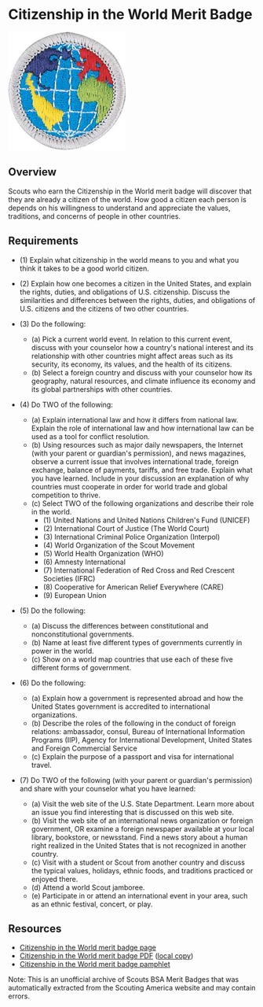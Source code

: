 

# Citizenship in the World Merit Badge

![Citizenship in the World Merit Badge](images/citizenship-in-the-world-merit-badge.jpg)

## Overview



Scouts who earn the Citizenship in the World merit badge will discover that they are already a citizen of the world. How good a citizen each person is depends on his willingness to understand and appreciate the values, traditions, and concerns of people in other countries.

## Requirements

* (1) Explain what citizenship in the world means to you and what you think it takes to be a good world citizen.
* (2) Explain how one becomes a citizen in the United States, and explain the rights, duties, and obligations of U.S. citizenship. Discuss the similarities and differences between the rights, duties, and obligations of U.S. citizens and the citizens of two other countries.
* (3) Do the following:
    * (a) Pick a current world event. In relation to this current event, discuss with your counselor how a country's national interest and its relationship with other countries might affect areas such as its security, its economy, its values, and the health of its citizens.
    * (b) Select a foreign country and discuss with your counselor how its geography, natural resources, and climate influence its economy and its global partnerships with other countries.


* (4) Do TWO of the following:
    * (a) Explain international law and how it differs from national law. Explain the role of international law and how international law can be used as a tool for conflict resolution.
    * (b) Using resources such as major daily newspapers, the Internet (with your parent or guardian's permission), and news magazines, observe a current issue that involves international trade, foreign exchange, balance of payments, tariffs, and free trade. Explain what you have learned. Include in your discussion an explanation of why countries must cooperate in order for world trade and global competition to thrive.
    * (c) Select TWO of the following organizations and describe their role in the world.
        * (1) United Nations and United Nations Children's Fund (UNICEF)
        * (2) International Court of Justice (The World Court)
        * (3) International Criminal Police Organization (Interpol)
        * (4) World Organization of the Scout Movement
        * (5) World Health Organization (WHO)
        * (6) Amnesty International
        * (7) International Federation of Red Cross and Red Crescent Societies (IFRC)
        * (8) Cooperative for American Relief Everywhere (CARE)
        * (9) European Union




* (5) Do the following:
    * (a) Discuss the differences between constitutional and nonconstitutional governments.
    * (b) Name at least five different types of governments currently in power in the world.
    * (c) Show on a world map countries that use each of these five different forms of government.


* (6) Do the following:
    * (a) Explain how a government is represented abroad and how the United States government is accredited to international organizations.
    * (b) Describe the roles of the following in the conduct of foreign relations: ambassador, consul, Bureau of International Information Programs (IIP), Agency for International Development, United States and Foreign Commercial Service
    * (c) Explain the purpose of a passport and visa for international travel.


* (7) Do TWO of the following (with your parent or guardian's permission) and share with your counselor what you have learned:
    * (a) Visit the web site of the U.S. State Department. Learn more about an issue you find interesting that is discussed on this web site.
    * (b) Visit the web site of an international news organization or foreign government, OR examine a foreign newspaper available at your local library, bookstore, or newsstand. Find a news story about a human right realized in the United States that is not recognized in another country.
    * (c) Visit with a student or Scout from another country and discuss the typical values, holidays, ethnic foods, and traditions practiced or enjoyed there.
    * (d) Attend a world Scout jamboree.
    * (e) Participate in or attend an international event in your area, such as an ethnic festival, concert, or play.




## Resources

- [Citizenship in the World merit badge page](https://www.scouting.org/merit-badges/citizenship-in-the-world/)
- [Citizenship in the World merit badge PDF](https://filestore.scouting.org/filestore/Merit_Badge_ReqandRes/Pamphlets/Citizenship%20in%20the%20World_2023.pdf) ([local copy](files/citizenship-in-the-world-merit-badge.pdf))
- [Citizenship in the World merit badge pamphlet](https://www.scoutshop.org/scouts-bsa-citizenship-in-the-world-merit-badge-pamphlet-es-660395.html)

Note: This is an unofficial archive of Scouts BSA Merit Badges that was automatically extracted from the Scouting America website and may contain errors.
